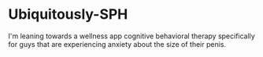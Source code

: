 # Ubiquitously-SPH
I'm leaning towards a wellness app cognitive behavioral therapy specifically for guys that are experiencing anxiety about the size of their penis.
